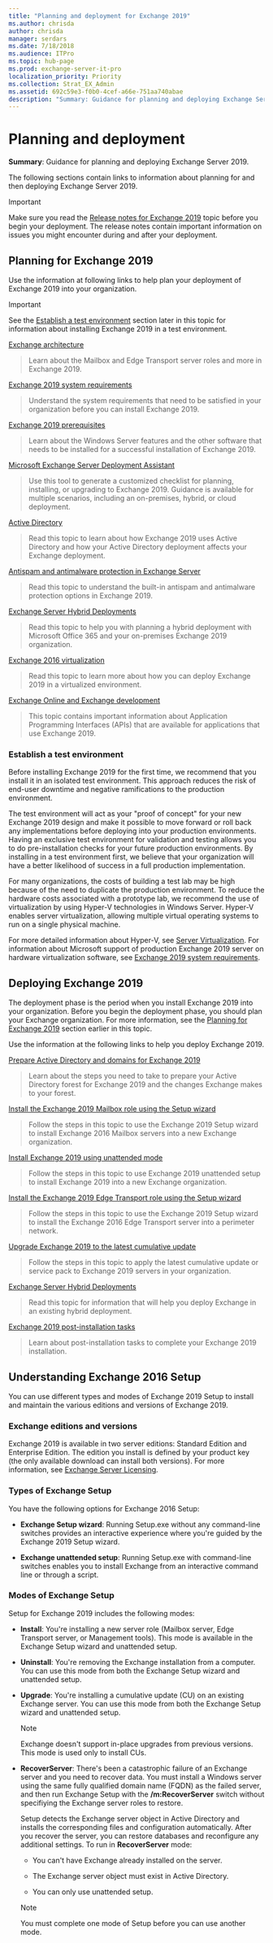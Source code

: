 ```yaml
---
title: "Planning and deployment for Exchange 2019"
ms.author: chrisda
author: chrisda
manager: serdars
ms.date: 7/18/2018
ms.audience: ITPro
ms.topic: hub-page
ms.prod: exchange-server-it-pro
localization_priority: Priority
ms.collection: Strat_EX_Admin
ms.assetid: 692c59e3-f0b0-4cef-a66e-751aa740abae
description: "Summary: Guidance for planning and deploying Exchange Server 2019."
---
```


# Planning and deployment

 **Summary**: Guidance for planning and deploying Exchange Server 2019.

The following sections contain links to information about planning for and then deploying Exchange Server 2019.

> [!IMPORTANT]
> Make sure you read the [Release notes for Exchange 2019](../release-notes-2019.md) topic before you begin your deployment. The release notes contain important information on issues you might encounter during and after your deployment.

## Planning for Exchange 2019

 Use the information at following links to help plan your deployment of Exchange 2019 into your organization.

> [!IMPORTANT]
> See the [Establish a test environment](#establish-a-test-environment) section later in this topic for information about installing Exchange 2019 in a test environment.

[Exchange architecture](../architecture/architecture.md)

> Learn about the Mailbox and Edge Transport server roles and more in Exchange 2019.

[Exchange 2019 system requirements](system-requirements.md)

> Understand the system requirements that need to be satisfied in your organization before you can install Exchange 2019.

[Exchange 2019 prerequisites](prerequisites.md)

> Learn about the Windows Server features and the other software that needs to be installed for a successful installation of Exchange 2019.

[Microsoft Exchange Server Deployment Assistant](https://go.microsoft.com/fwlink/p/?LinkId=626978)

> Use this tool to generate a customized checklist for planning, installing, or upgrading to Exchange 2019. Guidance is available for multiple scenarios, including an on-premises, hybrid, or cloud deployment.

[Active Directory](active-directory/active-directory.md)

> Read this topic to learn about how Exchange 2019 uses Active Directory and how your Active Directory deployment affects your Exchange deployment.

[Antispam and antimalware protection in Exchange Server](../antispam-and-antimalware/antispam-and-antimalware.md)

> Read this topic to understand the built-in antispam and antimalware protection options in Exchange 2019.

[Exchange Server Hybrid Deployments](https://docs.microsoft.com/exchange/exchange-hybrid)

> Read this topic to help you with planning a hybrid deployment with Microsoft Office 365 and your on-premises Exchange 2019 organization.

[Exchange 2016 virtualization](../plan-and-deploy/virtualization.md)

> Read this topic to learn more about how you can deploy Exchange 2019 in a virtualized environment.

[Exchange Online and Exchange development](https://docs.microsoft.com/exchange/client-developer/exchange-server-development)

> This topic contains important information about Application Programming Interfaces (APIs) that are available for applications that use Exchange 2019.

### Establish a test environment

Before installing Exchange 2019 for the first time, we recommend that you install it in an isolated test environment. This approach reduces the risk of end-user downtime and negative ramifications to the production environment.

The test environment will act as your "proof of concept" for your new Exchange 2019 design and make it possible to move forward or roll back any implementations before deploying into your production environments. Having an exclusive test environment for validation and testing allows you to do pre-installation checks for your future production environments. By installing in a test environment first, we believe that your organization will have a better likelihood of success in a full production implementation.

For many organizations, the costs of building a test lab may be high because of the need to duplicate the production environment. To reduce the hardware costs associated with a prototype lab, we recommend the use of virtualization by using Hyper-V technologies in Windows Server. Hyper-V enables server virtualization, allowing multiple virtual operating systems to run on a single physical machine.

For more detailed information about Hyper-V, see [Server Virtualization](https://go.microsoft.com/fwlink/p/?LinkId=117704). For information about Microsoft support of production Exchange 2019 server on hardware virtualization software, see [Exchange 2019 system requirements](system-requirements.md#exchange-2019-system-requirements).

## Deploying Exchange 2019

The deployment phase is the period when you install Exchange 2019 into your organization. Before you begin the deployment phase, you should plan your Exchange organization. For more information, see the [Planning for Exchange 2019](#planning-for-exchange-2019) section earlier in this topic.

Use the information at the following links to help you deploy Exchange 2019.

[Prepare Active Directory and domains for Exchange 2019](prepare-ad-and-domains.md)

> Learn about the steps you need to take to prepare your Active Directory forest for Exchange 2019 and the changes Exchange makes to your forest.

[Install the Exchange 2019 Mailbox role using the Setup wizard](deploy-new-installations/install-mailbox-role.md)

> Follow the steps in this topic to use the Exchange 2019 Setup wizard to install Exchange 2016 Mailbox servers into a new Exchange organization.

[Install Exchange 2019 using unattended mode](deploy-new-installations/unattended-installs.md)

> Follow the steps in this topic to use Exchange 2019 unattended setup to install Exchange 2019 into a new Exchange organization.

[Install the Exchange 2019 Edge Transport role using the Setup wizard](deploy-new-installations/install-edge-transport-role.md)

> Follow the steps in this topic to use the Exchange 2019 Setup wizard to install the Exchange 2016 Edge Transport server into a perimeter network.

[Upgrade Exchange 2019 to the latest cumulative update](install-cumulative-updates.md)

> Follow the steps in this topic to apply the latest cumulative update or service pack to Exchange 2019 servers in your organization.

[Exchange Server Hybrid Deployments](https://docs.microsoft.com/exchange/exchange-hybrid)

> Read this topic for information that will help you deploy Exchange in an existing hybrid deployment.

[Exchange 2019 post-installation tasks](post-installation-tasks/post-installation-tasks.md)

> Learn about post-installation tasks to complete your Exchange 2019 installation.

## Understanding Exchange 2016 Setup

You can use different types and modes of Exchange 2019 Setup to install and maintain the various editions and versions of Exchange 2019.

### Exchange editions and versions

Exchange 2019 is available in two server editions: Standard Edition and Enterprise Edition. The edition you install is defined by your product key (the only available download can install both versions). For more information, see [Exchange Server Licensing](https://go.microsoft.com/fwlink/p/?linkid=237292).

### Types of Exchange Setup

You have the following options for Exchange 2016 Setup:

- **Exchange Setup wizard**: Running Setup.exe without any command-line switches provides an interactive experience where you're guided by the Exchange 2019 Setup wizard.

- **Exchange unattended setup**: Running Setup.exe with command-line switches enables you to install Exchange from an interactive command line or through a script.

### Modes of Exchange Setup

Setup for Exchange 2019 includes the following modes:

- **Install**: You're installing a new server role (Mailbox server, Edge Transport server, or Management tools). This mode is available in the Exchange Setup wizard and unattended setup.

- **Uninstall**: You're removing the Exchange installation from a computer. You can use this mode from both the Exchange Setup wizard and unattended setup.

- **Upgrade**: You're installing a cumulative update (CU) on an existing Exchange server. You can use this mode from both the Exchange Setup wizard and unattended setup.

  > [!NOTE]
  > Exchange doesn't support in-place upgrades from previous versions. This mode is used only to install CUs.

- **RecoverServer**: There's been a catastrophic failure of an Exchange server and you need to recover data. You must install a Windows server using the same fully qualified domain name (FQDN) as the failed server, and then run Exchange Setup with the **/m:RecoverServer** switch without specifiying the Exchange server roles to restore.

    Setup detects the Exchange server object in Active Directory and installs the corresponding files and configuration automatically. After you recover the server, you can restore databases and reconfigure any additional settings. To run in **RecoverServer** mode:

    - You can't have Exchange already installed on the server.

    - The Exchange server object must exist in Active Directory.

    - You can only use unattended setup.

  > [!NOTE]
  > You must complete one mode of Setup before you can use another mode.
